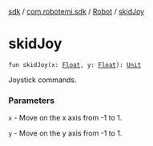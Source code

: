 [sdk](../../index.md) / [com.robotemi.sdk](../index.md) / [Robot](index.md) / [skidJoy](./skid-joy.md)

# skidJoy

`fun skidJoy(x: `[`Float`](https://kotlinlang.org/api/latest/jvm/stdlib/kotlin/-float/index.html)`, y: `[`Float`](https://kotlinlang.org/api/latest/jvm/stdlib/kotlin/-float/index.html)`): `[`Unit`](https://kotlinlang.org/api/latest/jvm/stdlib/kotlin/-unit/index.html)

Joystick commands.

### Parameters

`x` - Move on the x axis from -1 to 1.

`y` - Move on the y axis from -1 to 1.